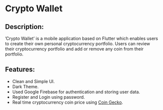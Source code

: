 # Crypto Wallet

## Description:
’Crypto Wallet’ is a mobile application based on Flutter which enables users to create their own personal cryptocurrency portfolio. Users can review their cryptocurrency portfolio and add or remove any coin from their portfolio.

## Features:
- Clean and Simple UI.
- Dark Theme.
- Used Google Firebase for authentication and storing user data.
- Register and Login using password.
- Real time cryptocurrency coin price using [Coin Gecko](https://www.coingecko.com/en/api/documentation).



